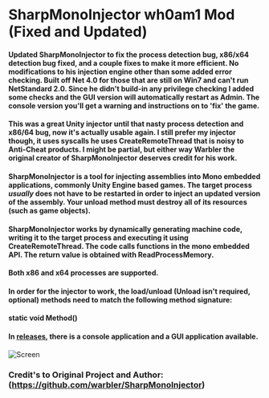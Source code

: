# SharpMonoInjector wh0am1 Mod (Fixed and Updated)

#### Updated SharpMonoInjector to fix the process detection bug, x86/x64 detection bug fixed, and a couple fixes to make it more efficient. No modifications to his injection engine other than some added error checking. Built off Net 4.0 for those that are still on Win7 and can't run NetStandard 2.0. Since he didn't build-in any privilege checking I added some checks and the GUI version will automatically restart as Admin. The console version you'll get a warning and instructions on to 'fix' the game.

#### This was a great Unity injector until that nasty process detection and x86/64 bug, now it's actually usable again. I still prefer my injector though, it uses syscalls he uses CreateRemoteThread that is noisy to Anti-Cheat products. I might be partial, but either way Warbler the original creator of SharpMonoInjector deserves credit for his work.

#### SharpMonoInjector is a tool for injecting assemblies into Mono embedded applications, commonly Unity Engine based games. The target process *usually* does not have to be restarted in order to inject an updated version of the assembly. Your unload method must destroy all of its resources (such as game objects).

#### SharpMonoInjector works by dynamically generating machine code, writing it to the target process and executing it using CreateRemoteThread. The code calls functions in the mono embedded API. The return value is obtained with ReadProcessMemory.

#### Both x86 and x64 processes are supported.

#### In order for the injector to work, the load/unload (Unload isn't required, optional) methods need to match the following method signature:

####    static void Method()

#### In [releases](https://github.com/wh0am15533/SharpMonoInjector/releases), there is a console application and a GUI application available.

![Screen](https://i.imgur.com/RLKENti.png)


### Credit's to Original Project and Author: (https://github.com/warbler/SharpMonoInjector)
